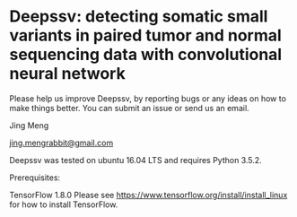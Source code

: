 # Deepssv: detecting somatic small variants in paired tumor and normal sequencing data with convolutional neural network

Please help us improve Deepssv, by reporting bugs or any ideas on how to make things better. You can submit an issue or send us an email.

Jing Meng        

jing.mengrabbit@gmail.com

Deepssv was tested on ubuntu 16.04 LTS and requires Python 3.5.2.

Prerequisites:

TensorFlow 1.8.0
Please see https://www.tensorflow.org/install/install_linux for how to install TensorFlow.
